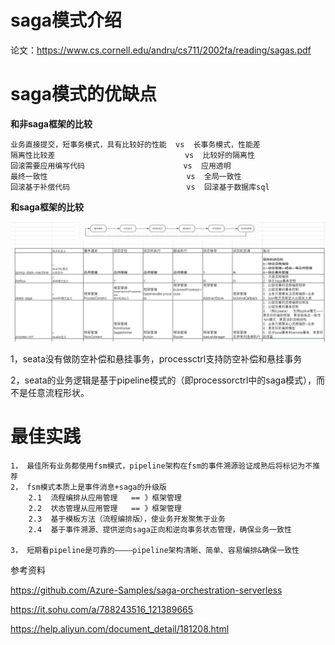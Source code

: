 # saga模式介绍

论文：https://www.cs.cornell.edu/andru/cs711/2002fa/reading/sagas.pdf

# saga模式的优缺点

**和非saga框架的比较**

    业务直接提交，短事务模式，具有比较好的性能  vs  长事务模式，性能差
    隔离性比较差                             vs  比较好的隔离性
    回滚需要应用编写代码                      vs  应用透明
    最终一致性                               vs  全局一致性 
    回滚基于补偿代码                          vs  回滚基于数据库sql 



**和saga框架的比较**

![img_1.png](sagaidff.png)

1，seata没有做防空补偿和悬挂事务，processctrl支持防空补偿和悬挂事务

2，seata的业务逻辑是基于pipeline模式的（即processorctrl中的saga模式），而不是任意流程形状。

 
# 最佳实践

    1， 最佳所有业务都使用fsm模式，pipeline架构在fsm的事件溯源验证成熟后将标记为不推荐
    2， fsm模式本质上是事件消息+saga的升级版
        2.1  流程编排从应用管理   == 》框架管理 
        2.2  状态管理从应用管理   == 》框架管理 
        2.3  基于模板方法（流程编排版），使业务开发聚焦于业务 
        2.4  基于事件溯源、提供逆向saga正向和逆向事务状态管理，确保业务一致性

    3， 短期看pipeline是可靠的————pipeline架构清晰、简单、容易编排&确保一致性




参考资料

https://github.com/Azure-Samples/saga-orchestration-serverless

https://it.sohu.com/a/788243516_121389665

https://help.aliyun.com/document_detail/181208.html